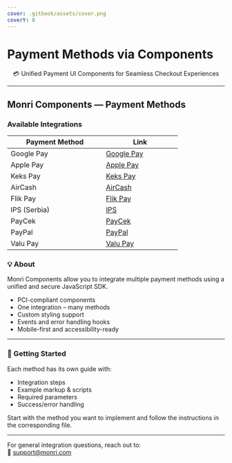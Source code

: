 ```yaml
---
cover: .gitbook/assets/cover.png
coverY: 0
---
```


# Payment Methods via Components

<p align="center">💳 Unified Payment UI Components for Seamless Checkout Experiences</p>

***

## Monri Components — Payment Methods

### Available Integrations

<table><thead><tr><th width="204.6484375">Payment Method</th><th width="158.09375">Link</th></tr></thead><tbody><tr><td>Google Pay</td><td><a href="google-pay.md">Google Pay</a></td></tr><tr><td>Apple Pay</td><td><a href="apple-pay.md">Apple Pay</a></td></tr><tr><td>Keks Pay</td><td><a href="keks-pay.md">Keks Pay</a></td></tr><tr><td>AirCash</td><td><a href="aircash.md">AirCash</a></td></tr><tr><td>Flik Pay</td><td><a href="flik-pay.md">Flik Pay</a></td></tr><tr><td>IPS (Serbia)</td><td><a href="instant-payments-serbia-ips-rs.md">IPS</a></td></tr><tr><td>PayCek</td><td><a href="paycek.md">PayCek</a></td></tr><tr><td>PayPal</td><td><a href="paypal.md">PayPal</a></td></tr><tr><td>Valu Pay</td><td><a href="valu-pay.md">Valu Pay</a></td></tr></tbody></table>

### 💡 About

Monri Components allow you to integrate multiple payment methods using a unified and secure JavaScript SDK.

* PCI-compliant components
* One integration – many methods
* Custom styling support
* Events and error handling hooks
* Mobile-first and accessibility-ready

***

### 🚀 Getting Started

Each method has its own guide with:

* Integration steps
* Example markup & scripts
* Required parameters
* Success/error handling

Start with the method you want to implement and follow the instructions in the corresponding file.

***

For general integration questions, reach out to:\
📩 [support@monri.com](mailto:support@monri.com)
